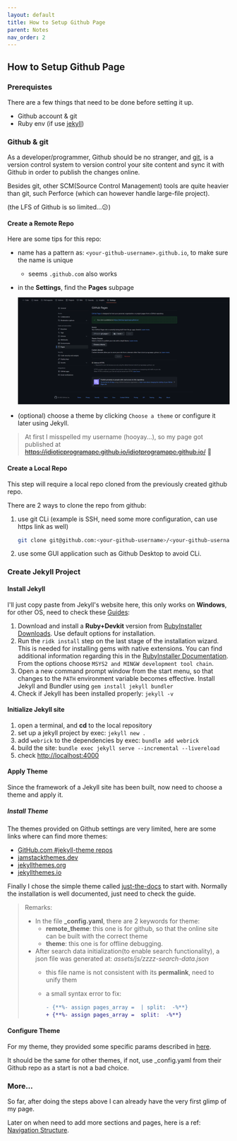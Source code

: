 ```yaml
---
layout: default
title: How to Setup Github Page
parent: Notes
nav_order: 2
---
```

## How to Setup Github Page

### Prerequistes

There are a few things that need to be done before setting it up.

* Github account & git
* Ruby env (if use [jekyll](http://jekyllrb.com/))

### Github & git

As a developer/programmer, Github should be no stranger, and [git](https://git-scm.com/), is a version control system to version control your site content and sync it with Github in order to publish the changes online.

Besides git, other SCM(Source Control Management) tools are quite heavier than git, such Perforce (which can however handle large-file project).

(the LFS of Github is so limited...😕)

#### Create a Remote Repo

Here are some tips for this repo:

* name has a pattern as: `<your-github-username>.github.io`, to make sure the name is unique

  * seems `.github.com` also works
* in the **Settings**, find the **Pages** subpage

  ![image.png](./assets/1657812228386-image.png)
* (optional) choose a theme by clicking `Choose a theme` or configure it later using Jekyll.

> At first I misspelled my username (hooyay...), so my page got published at ~~https://idioticprogramape.github.io/idiotprogramape.github.io/~~ 👀️

#### Create a Local Repo

This step will require a local repo cloned from the previously created github repo.

There are 2 ways to clone the repo from github:

1. use git CLi (example is SSH, need some more configuration, can use https link as well)

   ```bash
   git clone git@github.com:<your-github-username>/<your-github-username>.github.io.git
   ```
2. use some GUI application such as Github Desktop to avoid CLi.

### Create Jekyll Project

#### Install Jekyll

I'll just copy paste from Jekyll's website here, this only works on **Windows**, for other OS, need to check these [Guides](https://jekyllrb.com/docs/installation/#guides):

1. Download and install a **Ruby+Devkit** version from [RubyInstaller Downloads](https://rubyinstaller.org/downloads/). Use default options for installation.
2. Run the `ridk install` step on the last stage of the installation wizard. This is needed for installing gems with native extensions. You can find additional information regarding this in the [RubyInstaller Documentation](https://github.com/oneclick/rubyinstaller2#using-the-installer-on-a-target-system). From the options choose `MSYS2 and MINGW development tool chain`.
3. Open a new command prompt window from the start menu, so that changes to the `PATH` environment variable becomes effective. Install Jekyll and Bundler using `gem install jekyll bundler`
4. Check if Jekyll has been installed properly: `jekyll -v`

#### Initialize Jekyll site

1. open a terminal, and **cd** to the local repository
2. set up a jekyll project by exec: `jekyll new .`
3. add `webrick` to the dependencies by exec: `bundle add webrick`
4. build the site: `bundle exec jekyll serve --incremental --livereload`
5. check [http://localhost:4000](http://localhost:4000/)

#### Apply Theme

Since the framework of a Jekyll site has been built, now need to choose a theme and apply it.

##### Install Theme

The themes provided on Github settings are very limited, here are some links where can find more themes:

* [GitHub.com #jekyll-theme repos](https://github.com/topics/jekyll-theme)
* [jamstackthemes.dev](https://jamstackthemes.dev/ssg/jekyll/)
* [jekyllthemes.org](http://jekyllthemes.org/)
* [jekyllthemes.io](https://jekyllthemes.io/)

Finally I chose the simple theme called [just-the-docs](https://github.com/just-the-docs/just-the-docs) to start with. Normally the installation is well documented, just need to check the guide.

> Remarks:
>
> * In the file **_config.yaml**, there are 2 keywords for theme:
>   * **remote_theme**: this one is for github, so that the online site can be built with the correct theme
>   * **theme**: this one is for offline debugging.
> * After search data initialization(to enable search functionality), a json file was generated at: *assets/js/zzzz-search-data.json*
>   * this file name is not consistent with its **permalink**, need to unify them
>   * a small syntax error to fix:
>
>     ```diff
>     - {**%- assign pages_array =  | split:  -%**}
>     + {**%- assign pages_array =  split:  -%**}
>     ```

#### Configure Theme

For my theme, they provided some specific params described in [here](https://just-the-docs.github.io/just-the-docs/docs/configuration/).

It should be the same for other themes, if not, use _config.yaml from their Github repo as a start is not a bad choice.

### More...

So far, after doing the steps above I can already have the very first glimp of my page.

Later on when need to add more sections and pages, here is a ref: [Navigation Structure](https://just-the-docs.github.io/just-the-docs/docs/navigation-structure/).
